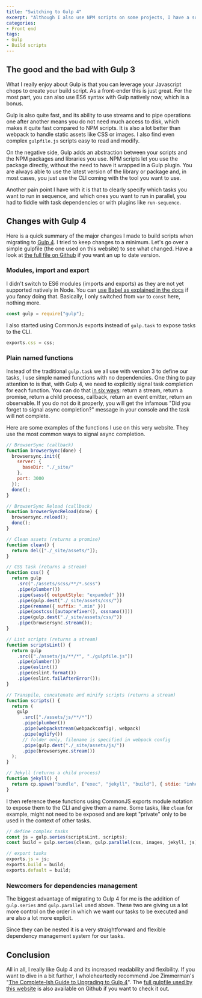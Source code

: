 ```yaml
---
title: "Switching to Gulp 4"
excerpt: "Although I also use NPM scripts on some projects, I have a soft spot for Gulp, mainly for its streaming ability, speed and easy to read configuration files. I have recently moved to Gulp 4 and wanted to share my experience."
categories:
- Front end
tags:
- Gulp
- Build scripts
---
```


## The good and the bad with Gulp 3

What I really enjoy about Gulp is that you can leverage your Javascript chops to create your build script. As a front-ender this is just great. For the most part, you can also use ES6 syntax with Gulp natively now, which is a bonus.

Gulp is also quite fast, and its ability to use streams and to pipe operations one after another means you do not need much access to disk, which makes it quite fast compared to NPM scripts. It is also a lot better than webpack to handle static assets like CSS or images. I also find even complex `gulpfile.js` scripts easy to read and modify.

On the negative side, Gulp adds an abstraction between your scripts and the NPM packages and libraries you use. NPM scripts let you use the package directly, without the need to have it wrapped in a Gulp plugin. You are always able to use the latest version of the library or package and, in most cases, you just use the CLI coming with the tool you want to use.

Another pain point I have with it is that to clearly specify which tasks you want to run in sequence, and which ones you want to run in parallel, you had to fiddle with task dependencies or with plugins like `run-sequence`.

## Changes with Gulp 4

Here is a quick summary of the major changes I made to build scripts when migrating to [Gulp 4](https://github.com/gulpjs/gulp). I tried to keep changes to a minimum. Let's go over a simple gulpfile (the one used on this website) to see what changed. Have a look at [the full file on Github](https://github.com/jeromecoupe/jeromecoupe.github.io/blob/master/gulpfile.js) if you want an up to date version.

### Modules, import and export

I didn't switch to ES6 modules (imports and exports) as they are not yet supported natively in Node. You can [use Babel as explained in the docs](https://github.com/gulpjs/gulp) if you fancy doing that. Basically, I only switched from `var` to `const` here, nothing more.

```js
const gulp = require("gulp");
```

I also started using CommonJs exports instead of `gulp.task` to expose tasks to the CLI.

```js
exports.css = css;
```

### Plain named functions

Instead of the traditional `gulp.task` we all use with version 3 to define our tasks, I use simple named functions with no dependencies. One thing to pay attention to is that, with Gulp 4, we need to explicitly signal task completion for each function. You can do that [in six ways](https://gulpjs.com/docs/en/getting-started/async-completion): return a stream, return a promise, return a child process, callback, return an event emitter, return an observable. If you do not do it properly, you will get the infamous "Did you forget to signal async completion?" message in your console and the task will not complete.

Here are some examples of the functions I use on this very website. They use the most common ways to signal async completion.

```js
// BrowserSync (callback)
function browserSync(done) {
  browsersync.init({
    server: {
      baseDir: "./_site/"
    },
    port: 3000
  });
  done();
}

// BrowserSync Reload (callback)
function browserSyncReload(done) {
  browsersync.reload();
  done();
}

// Clean assets (returns a promise)
function clean() {
  return del(["./_site/assets/"]);
}

// CSS task (returns a stream)
function css() {
  return gulp
    .src("./assets/scss/**/*.scss")
    .pipe(plumber())
    .pipe(sass({ outputStyle: "expanded" }))
    .pipe(gulp.dest("./_site/assets/css/"))
    .pipe(rename({ suffix: ".min" }))
    .pipe(postcss([autoprefixer(), cssnano()]))
    .pipe(gulp.dest("./_site/assets/css/"))
    .pipe(browsersync.stream());
}

// Lint scripts (returns a stream)
function scriptsLint() {
  return gulp
    .src(["./assets/js/**/*", "./gulpfile.js"])
    .pipe(plumber())
    .pipe(eslint())
    .pipe(eslint.format())
    .pipe(eslint.failAfterError());
}

// Transpile, concatenate and minify scripts (returns a stream)
function scripts() {
  return (
    gulp
      .src(["./assets/js/**/*"])
      .pipe(plumber())
      .pipe(webpackstream(webpackconfig), webpack)
      .pipe(uglify())
      // folder only, filename is specified in webpack config
      .pipe(gulp.dest("./_site/assets/js/"))
      .pipe(browsersync.stream())
  );
}

// Jekyll (returns a child process)
function jekyll() {
  return cp.spawn("bundle", ["exec", "jekyll", "build"], { stdio: "inherit" });
}
```

I then reference these functions using CommonJS exports module notation to expose them to the CLI and give them a name. Some tasks, like `clean` for example, might not need to be exposed and are kept "private" only to be used in the context of other tasks.

```js
// define complex tasks
const js = gulp.series(scriptsLint, scripts);
const build = gulp.series(clean, gulp.parallel(css, images, jekyll, js));

// export tasks
exports.js = js;
exports.build = build;
exports.default = build;
```

### Newcomers for dependencies management

The biggest advantage of migrating to Gulp 4 for me is the addition of `gulp.series` and `gulp.parallel` used above. These two are giving us a lot more control on the order in which we want our tasks to be executed and are also a lot more explicit.

Since they can be nested it is a very straightforward and flexible dependency management system for our tasks.

## Conclusion

All in all, I really like Gulp 4 and its increased readability and flexibility. If you want to dive in a bit further, I wholeheartedly recommend Joe Zimmerman's "[The Complete-Ish Guide to Upgrading to Gulp 4](https://www.joezimjs.com/javascript/complete-guide-upgrading-gulp-4/)". The [full gulpfile used by this website](https://github.com/jeromecoupe/jeromecoupe.github.io/blob/master/gulpfile.js) is also available on Github if you want to check it out.
